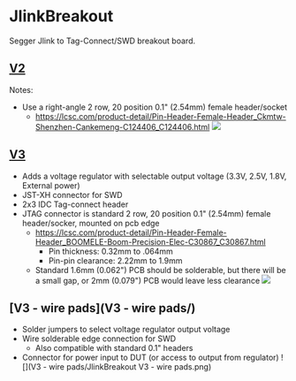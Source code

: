 # JlinkBreakout

Segger Jlink to Tag-Connect/SWD breakout board.

## [V2](V2/)
Notes:
 - Use a right-angle 2 row, 20 position 0.1" (2.54mm) female header/socket
     + https://lcsc.com/product-detail/Pin-Header-Female-Header_Ckmtw-Shenzhen-Cankemeng-C124406_C124406.html
![](JlinkBreakout.png)
## [V3](V3/)
- Adds a voltage regulator with selectable output voltage (3.3V, 2.5V, 1.8V, External power)
- JST-XH connector for SWD
- 2x3 IDC Tag-connect header
- JTAG connector is standard 2 row, 20 position 0.1" (2.54mm) female header/socker, mounted on pcb edge
    + https://lcsc.com/product-detail/Pin-Header-Female-Header_BOOMELE-Boom-Precision-Elec-C30867_C30867.html
        * Pin thickness: 0.32mm to .064mm
        * Pin-pin clearance: 2.22mm to 1.9mm
    + Standard 1.6mm (0.062") PCB should be solderable, but there will be a small gap, or 2mm (0.079") PCB would leave less clearance
![](frontV3.png)
## [V3 - wire pads](V3 - wire pads/)
- Solder jumpers to select voltage regulator output voltage
- Wire solderable edge connection for SWD
    + Also compatible with standard 0.1" headers
- Connector for power input to DUT (or access to output from regulator)
![](V3 - wire pads/JlinkBreakout V3 - wire pads.png)
